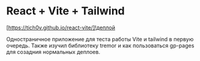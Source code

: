 # React + Vite + Tailwind

[https://tich0v.github.io/react-vite/]!деплой

Одностраничное приложение для теста работы Vite и tailwind в первую очередь. Также изучил библиотеку tremor и как пользоваться gp-pages для созадния нормальных деплоев.
